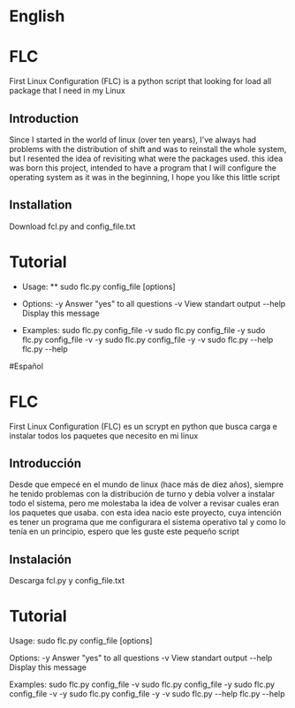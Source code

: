 # English
# FLC
First Linux Configuration (FLC) is a python script  that looking for load all package that I need in my Linux
## Introduction
Since I started in the world of linux (over ten years), I've always had problems with the distribution of shift and was to reinstall the whole system, but I resented the idea of revisiting what were the packages used. this idea was born this project, intended to have a program that I will configure the operating system as it was in the beginning, I hope you like this little script

## Installation
Download fcl.py and config_file.txt
# Tutorial
* Usage:
    ** sudo flc.py config_file [options]

* Options:
    -y        Answer "yes" to all questions
    -v        View standart output
    --help    Display this message

* Examples:
    sudo flc.py config_file -v
    sudo flc.py config_file -y
    sudo flc.py config_file -v -y
    sudo flc.py config_file -y -v
    sudo flc.py --help
    flc.py --help


#Español
# FLC
First Linux Configuration (FLC) es un scrypt en python que busca carga e instalar todos los paquetes que necesito en mi linux

## Introducción
Desde que empecé en el mundo de linux (hace más de diez años), siempre he tenido problemas con la distribución de turno y debia volver a instalar todo el sistema, pero me molestaba la idea de volver a revisar cuales eran los paquetes que usaba. con esta idea nacio este proyecto, cuya intención es tener un programa que me configurara el sistema operativo tal y como lo tenía en un principio, espero que les guste este pequeño script

## Instalación
Descarga fcl.py y config_file.txt
# Tutorial
Usage:
    sudo flc.py config_file [options]

Options:
    -y        Answer "yes" to all questions
    -v        View standart output
    --help    Display this message

Examples:
    sudo flc.py config_file -v
    sudo flc.py config_file -y
    sudo flc.py config_file -v -y
    sudo flc.py config_file -y -v
    sudo flc.py --help
    flc.py --help
